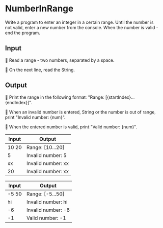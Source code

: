# NumberInRange

Write a program to enter an integer in a certain range. Until the number is not valid, enter a new number from the console. When the number is valid - end the program.

Input
-----------------

	Read a range - two numbers, separated by a space.

	On the next line, read the String.

Output
---------------------

	Print the range in the following format: "Range: [{startIndex}...{endIndex}]".

	When an invalid number is entered, String or the number is out of range, print "Invalid number: {num}".

	When the entered number is valid, print "Valid number: {num}".

Input	| Output
------|---------
10 20 | Range: [10...20]
5 | Invalid number: 5
xx | Invalid number: xx
20 |	Invalid number: xx

Input	| Output
------|---------
-5 50 | Range: [-5...50]
hi | Invalid number: hi
-6 | Invalid number: -6
-1 | Valid number: -1

